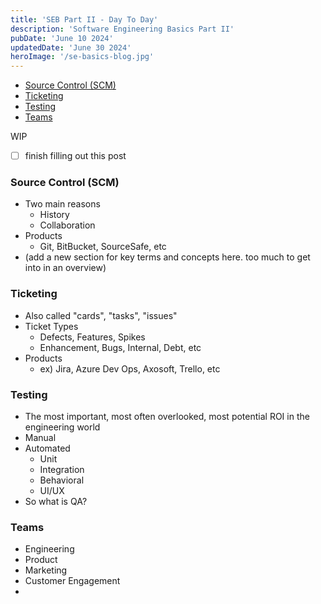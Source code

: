 ```yaml
---
title: 'SEB Part II - Day To Day'
description: 'Software Engineering Basics Part II'
pubDate: 'June 10 2024'
updatedDate: 'June 30 2024'
heroImage: '/se-basics-blog.jpg'
---
```


- [Source Control (SCM)](#source-control-scm)
- [Ticketing](#ticketing)
- [Testing](#testing)
- [Teams](#teams)

WIP
- [ ] finish filling out this post

### Source Control (SCM)
- Two main reasons
    - History
    - Collaboration
- Products
    - Git, BitBucket, SourceSafe, etc
- (add a new section for key terms and concepts here. too much to get into in an overview)

### Ticketing
- Also called "cards", "tasks", "issues"
- Ticket Types
    - Defects, Features, Spikes
    - Enhancement, Bugs, Internal, Debt, etc 
- Products
    - ex) Jira, Azure Dev Ops, Axosoft, Trello, etc

### Testing
- The most important, most often overlooked, most potential ROI in the engineering world
- Manual
- Automated
    - Unit
    - Integration
    - Behavioral
    - UI/UX
- So what is QA?

### Teams
- Engineering
- Product
- Marketing
- Customer Engagement
- 